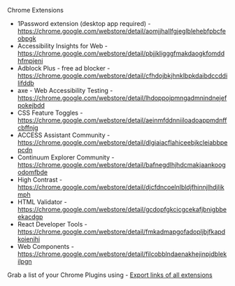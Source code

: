 Chrome Extensions 

* 1Password extension (desktop app required) - https://chrome.google.com/webstore/detail/aomjjhallfgjeglblehebfpbcfeobpgk
* Accessibility Insights for Web - https://chrome.google.com/webstore/detail/pbjjkligggfmakdaogkfomddhfmpjeni
* Adblock Plus - free ad blocker - https://chrome.google.com/webstore/detail/cfhdojbkjhnklbpkdaibdccddilifddb
* axe - Web Accessibility Testing - https://chrome.google.com/webstore/detail/lhdoppojpmngadmnindnejefpokejbdd
* CSS Feature Toggles - https://chrome.google.com/webstore/detail/aeinmfddnniiloadoappmdnffcbffnjg
* ACCESS Assistant Community - https://chrome.google.com/webstore/detail/dlgiaiacflahiceebjkcleiabbpepcdn
* Continuum Explorer Community - https://chrome.google.com/webstore/detail/bafnegdlhjhdcmakjaankoogodomfbde
* High Contrast - https://chrome.google.com/webstore/detail/djcfdncoelnlbldjfhinnjlhdjlikmph
* HTML Validator - https://chrome.google.com/webstore/detail/gcdopfgkcicgcekafjbnigbbeekacdgp
* React Developer Tools - https://chrome.google.com/webstore/detail/fmkadmapgofadopljbjfkapdkoienihi
* Web Components - https://chrome.google.com/webstore/detail/filcobblndaenakhejinpjdblekilpgn

Grab a list of your Chrome Plugins using - [Export links of all extensions](https://chrome.google.com/webstore/detail/export-links-of-all-exten/cmeckkgeamghjhkepejgjockldoblhcb?hl=en)
